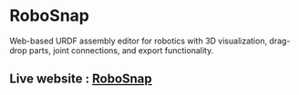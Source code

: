 # RoboSnap
Web-based URDF assembly editor for robotics with 3D visualization, drag-drop parts, joint connections, and export functionality.

## Live website : [RoboSnap](https://devashishharsh.github.io/RoboSnap/)
